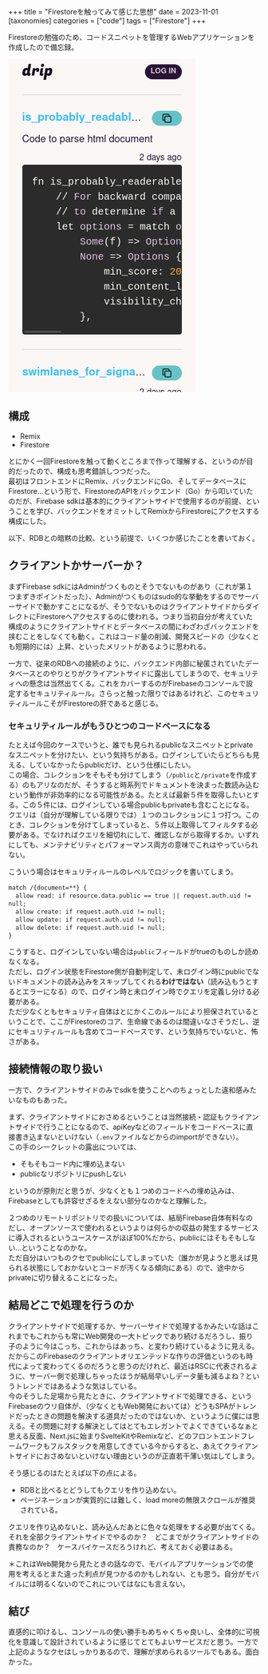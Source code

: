 +++
title = "Firestoreを触ってみて感じた思想"
date = 2023-11-01
[taxonomies]
categories = ["code"]
tags = ["Firestore"]
+++

Firestoreの勉強のため、コードスニペットを管理するWebアプリケーションを作成したので備忘録。

![screenshot](./screenshot.png)

## 構成
- Remix
- Firestore

とにかく一回Firestoreを触って動くところまで作って理解する、というのが目的だったので、構成も思考錯誤しつつだった。  
最初はフロントエンドにRemix、バックエンドにGo、そしてデータベースにFirestore…という形で、FirestoreのAPIをバックエンド（Go）から叩いていたのだが、Firebase sdkは基本的にクライアントサイドで使用するのが前提、ということを学び、バックエンドをオミットしてRemixからFirestoreにアクセスする構成にした。

以下、RDBとの暗黙の比較、という前提で、いくつか感じたことを書いておく。

## クライアントかサーバーか？
まずFirebase sdkにはAdminがつくものとそうでないものがあり（これが第１つまずきポイントだった）、Adminがつくものはsudo的な挙動をするのでサーバーサイドで動かすことになるが、そうでないものはクライアントサイドからダイレクトにFirestoreへアクセスするのに使われる。つまり当初自分が考えていた構成のようにクライアントサイドとデータベースの間にわざわざバックエンドを挟むことをしなくても動く。これはコード量の削減、開発スピードの（少なくとも短期的には）上昇、といったメリットがあるように思われる。

一方で、従来のRDBへの接続のように、バックエンド内部に秘匿されていたデータベースとのやりとりがクライアントサイドに露出してしまうので、セキュリティへの懸念は当然出てくる。これをカバーするのがFirebaseのコンソールで設定するセキュリティルール。さらっと触った限りではあるけれど、このセキュリティルールこそがFirestoreの肝であると感じる。

### セキュリティルールがもうひとつのコードベースになる
たとえば今回のケースでいうと、誰でも見られるpublicなスニペットとprivateなスニペットを分けたい、という気持ちがある。ログインしていたらどちらも見える、していなかったらpublicだけ、という仕様にしたい。  
この場合、コレクションをそもそも分けてしまう（`/public`と`/private`を作成する）のもアリなのだが、そうすると時系列でドキュメントを決まった数読み込むという動作が非効率的になる可能性がある。たとえば最新５件を取得したいとする。この５件には、ログインしている場合publicもprivateも含むことになる。クエリは（自分が理解している限りでは）１つのコレクションに１つ打つ。このとき、コレクションを分けてしまっていると、５件以上取得してフィルタする必要がある。でなければクエリを細切れにして、確認しながら取得するか。いずれにしても、メンテナビリティとパフォーマンス両方の意味でこれはやっていられない。

こういう場合はセキュリティルールのレベルでロジックを書いてしまう。
```
match /{document=**} {
  allow read: if resource.data.public == true || request.auth.uid != null;
  allow create: if request.auth.uid != null;
  allow update: if request.auth.uid != null;
  allow delete: if request.auth.uid != null;
}
```
こうすると、ログインしていない場合は`public`フィールドがtrueのものしか読めなくなる。  
ただし、ログイン状態をFirestore側が自動判定して、未ログイン時にpublicでないドキュメントの読み込みをスキップしてくれる**わけではない**（読み込もうとするとエラーになる）ので、ログイン時と未ログイン時でクエリを定義し分ける必要がある。  
ただ少なくともセキュリティ自体はとにかくこのルールにより担保されているということで、ここがFirestoreのコア、生命線であるのは間違いなさそうだし、逆にセキュリティルールも含めてコードベースです、という気持ちでいないと、怖さがある。

## 接続情報の取り扱い
一方で、クライアントサイドのみでsdkを使うことへのちょっとした違和感みたいなものもあった。

まず、クライアントサイドにおさめるということは当然接続・認証もクライアントサイドで行うことになるので、apiKeyなどのフィールドをコードベースに直接書き込まないといけない（`.env`ファイルなどからのimportができない）。  
この手のシークレットの露出については、

- そもそもコード内に埋め込まない
- publicなリポジトリにpushしない

というのが原則だと思うが、少なくとも１つめのコードへの埋め込みは、Firebaseとしても許容せざるをえない部分なのかなと理解した。

２つめのリモートリポジトリでの扱いについては、結局Firebase自体有料なのだし、オープンソースで使われるというよりは何らかの収益の発生するサービスに導入されるというユースケースがほぼ100%だから、publicにはそもそもしない…ということなのかな。  
ただ自分はいつものクセでpublicにしてしまっていた（誰かが見ようと思えば見られる状態にしておかないとコードが汚くなる傾向にある）ので、途中からprivateに切り替えることになった。

## 結局どこで処理を行うのか
クライアントサイドで処理するか、サーバーサイドで処理するかみたいな話はこれまでもこれからも常にWeb開発の一大トピックであり続けるだろうし、振り子のように今はこっち、これからはあっち、と変わり続けているように見える。だからこのFirebaseのクライアントオリエンテッドな作りの評価というのも時代によって変わってくるのだろうと思うのだけれど、最近はRSCに代表されるように、サーバー側で処理しちゃったほうが結局早いしデータ量も減るよね？というトレンドではあるような気はしている。  
今のそうした足場から見たときに、クライアントサイドで処理できる、というFirebaseのウリ自体が、（少なくともWeb開発においては）どうもSPAがトレンドだったときの問題を解決する道具だったのではないか、というように僕には思える。その問題に対する解決としてはとてもエレガントでよくできているなぁと思える反面、Next.jsに始まりSvelteKitやRemixなど、どのフロントエンドフレームワークもフルスタックを用意してきている今からすると、あえてクライアントサイドにおさめないといけない理由というのが正直若干薄い気はしてしまう。

そう感じるのはたとえば以下の点による。

- RDBと比べるとどうしてもクエリを作り込めない。
- ページネーションが実質的には難しく、load moreの無限スクロールが推奨されている。

クエリを作り込めないと、読み込んだあとに色々な処理をする必要が出てくる。それを全部クライアントサイドでやるのか？　どこまでがクライアントサイドの責務なのか？　ケースバイケースだろうけれど、考えておく必要はある。

＊これはWeb開発から見たときの話なので、モバイルアプリケーションでの使用を考えるとまた違った利点が見つかるのかもしれない、とも思う。自分がモバイルには明るくないのでこれについてはなにも言えない。

## 結び
直感的に叩けるし、コンソールの使い勝手もめちゃくちゃ良いし、全体的に可視化を意識して設計されているように感じてとてもよいサービスだと思う。一方で上記のようなクセはしっかりあるので、理解が求められるツールでもある。面白かった。
